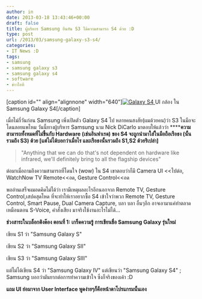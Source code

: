 ```yaml
---
author: in
date: 2013-03-18 13:43:46+00:00
draft: false
title: ผู้บริหาร Samsung ยืนยัน S3 ได้ความสามารถ S4 ด้วย :D
type: post
url: /2013/03/samsung-galaxy-s3-s4/
categories:
- IT News :D
tags:
- samsung
- samsung galaxy s3
- samsung galaxy s4
- software
- ข่าวไอที
---
```


[caption id="" align="alignnone" width="640"][![Galaxy S4](http://farm9.staticflickr.com/8247/8557872893_08a0f2fc14_z.jpg)
](http://www.flickr.com/photos/isriya/8557872893/) UI กล้อง ใน Samsung Galaxy S4[/caption]





เมื่อไม่กี่วันก่อน Samsung เพิ่งเปิดตัว Galaxy S4 ไป หลายคนสงสัย(ผมด้วยคน)ว่า S3 ในมือจะโดนลอยแพไหม วันนี้ทางผู้บริหาร Samsung นาม Nick DiCarlo มาตอบให้แล้วว่า ******ความสามารถทั้งหมดที่ไม่ขึ้นกับ Hardware (เช่นอินฟาเรด) ของ S4 จะถูกนำมาใส่ในมือถือเรือธง (นั้นรวมถึง S3) ด้วย [แต่ไม่ได้บอกว่าเมื่อไร และเรือธงนั้นรวมถึง S1,S2 ด้วยรึเปล่า]**


<blockquote>"Anything that we can do that's not dependent on hardware like infrared, we'll definitely bring to all the flagship devices"</blockquote>


ต่อมาเมื่อถามถึงความสามารถที่โดนใจ (wow) ใน S4 เขาตอบว่าก็มี Camera UI <<ไปต่อ, WatchNow TV Remote<<อด, Gesture Control<<อด

พออ่านเสร็จผมอดคิดไม่ได้ว่า เรามีเหตุผลอะไรอีกนอกจาก Remote TV, Gesture Control,เสปคสุดโหด ที่จะทำให้เราอยากซื้อ S4 เข้าใจว่าพวก Remote TV, Gesture Control, Smart Pause, Dual Camera Capture, บลา บลา อื่นๆอีก อาจเอามาแค่ทำตลาด เหมือนตอน S-Voice, คำสั่งเสียง มาจริงใช้งานอะไรไม่ได้...



**ช่วงสาระในบล็อกติงต๊อง ตอนที่ 1: เกร็ดความรู้ การเขียนชื่อ Samsung Galaxy รุ่นใหม่**

เขียน S1 ว่า "Samsung Galaxy S"

เขียน S2 ว่า "Samsung Galaxy SII"

เขียน S3 ว่า "Samsung Galaxy SIII"

แต่ไม่ได้เขียน S4 ว่า "Samsung Galaxy IV" แต่เขียนว่า "Samsung Galaxy S4" ; Samsung บอกว่ามันยากต่อการทำความเข้าใจ ซึ่งก็จริงของเค้า :D

**แถม UI ย่อมาจาก User Interface พูดง่ายๆก็คือหน้าตาโปรแกรมนั้นเอง**
